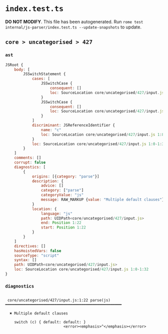 # `index.test.ts`

**DO NOT MODIFY**. This file has been autogenerated. Run `rome test internal/js-parser/index.test.ts --update-snapshots` to update.

## `core > uncategorised > 427`

### `ast`

```javascript
JSRoot {
	body: [
		JSSwitchStatement {
			cases: [
				JSSwitchCase {
					consequent: []
					loc: SourceLocation core/uncategorised/427/input.js 1:13-1:21
				}
				JSSwitchCase {
					consequent: []
					loc: SourceLocation core/uncategorised/427/input.js 1:22-1:30
				}
			]
			discriminant: JSReferenceIdentifier {
				name: "c"
				loc: SourceLocation core/uncategorised/427/input.js 1:8-1:9 (c)
			}
			loc: SourceLocation core/uncategorised/427/input.js 1:0-1:32
		}
	]
	comments: []
	corrupt: false
	diagnostics: [
		{
			origins: [{category: "parse"}]
			description: {
				advice: []
				category: ["parse"]
				categoryValue: "js"
				message: RAW_MARKUP {value: "Multiple default clauses"}
			}
			location: {
				language: "js"
				path: UIDPath<core/uncategorised/427/input.js>
				end: Position 1:22
				start: Position 1:22
			}
		}
	]
	directives: []
	hasHoistedVars: false
	sourceType: "script"
	syntax: []
	path: UIDPath<core/uncategorised/427/input.js>
	loc: SourceLocation core/uncategorised/427/input.js 1:0-1:32
}
```

### `diagnostics`

```

 core/uncategorised/427/input.js:1:22 parse(js) ━━━━━━━━━━━━━━━━━━━━━━━━━━━━━━━━━━━━━━━━━━━━━━━━━━━━

  ✖ Multiple default clauses

    switch (c) { default: default: }
                          <error><emphasis>^</emphasis></error>


```
